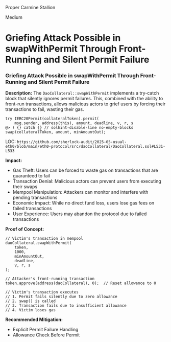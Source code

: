 Proper Carmine Stallion

Medium

# Griefing Attack Possible in swapWithPermit Through Front-Running and Silent Permit Failure


### Griefing Attack Possible in swapWithPermit Through Front-Running and Silent Permit Failure

**Description:** 
The `DaoCollateral::swapWithPermit` implements a try-catch block that silently ignores permit failures. This, combined with the ability to front-run transactions, allows malicious actors to grief users by forcing their transactions to fail, wasting their gas.

```solidity
try IERC20Permit(collateralToken).permit(
    msg.sender, address(this), amount, deadline, v, r, s
@> ) {} catch {} // solhint-disable-line no-empty-blocks
swap(collateralToken, amount, minAmountOut);
```

LOC: `https://github.com/sherlock-audit/2025-05-usual-eth0/blob/main/eth0-protocol/src/daoCollateral/DaoCollateral.sol#L531-L533`

**Impact:** 
- Gas Theft: Users can be forced to waste gas on transactions that are guaranteed to fail
- Transaction Denial: Malicious actors can prevent users from executing their swaps
- Mempool Manipulation: Attackers can monitor and interfere with pending transactions
- Economic Impact: While no direct fund loss, users lose gas fees on failed transactions
- User Experience: Users may abandon the protocol due to failed transactions

**Proof of Concept:**
```solidity
// Victim's transaction in mempool
daoCollateral.swapWithPermit(
    token,
    1000,
    minAmountOut,
    deadline,
    v, r, s
);

// Attacker's front-running transaction
token.approve(address(daoCollateral), 0);  // Reset allowance to 0

// Victim's transaction executes
// 1. Permit fails silently due to zero allowance
// 2. swap() is called
// 3. Transaction fails due to insufficient allowance
// 4. Victim loses gas
```

**Recommended Mitigation:**
- Explicit Permit Failure Handling
- Allowance Check Before Permit
